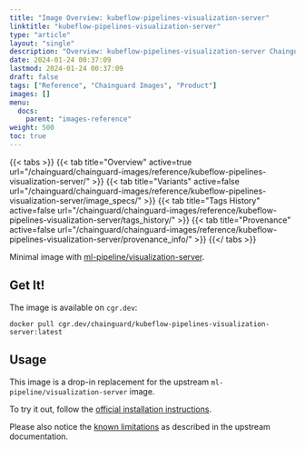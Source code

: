 ```yaml
---
title: "Image Overview: kubeflow-pipelines-visualization-server"
linktitle: "kubeflow-pipelines-visualization-server"
type: "article"
layout: "single"
description: "Overview: kubeflow-pipelines-visualization-server Chainguard Image"
date: 2024-01-24 00:37:09
lastmod: 2024-01-24 00:37:09
draft: false
tags: ["Reference", "Chainguard Images", "Product"]
images: []
menu: 
  docs: 
    parent: "images-reference"
weight: 500
toc: true
---
```


{{< tabs >}}
{{< tab title="Overview" active=true url="/chainguard/chainguard-images/reference/kubeflow-pipelines-visualization-server/" >}}
{{< tab title="Variants" active=false url="/chainguard/chainguard-images/reference/kubeflow-pipelines-visualization-server/image_specs/" >}}
{{< tab title="Tags History" active=false url="/chainguard/chainguard-images/reference/kubeflow-pipelines-visualization-server/tags_history/" >}}
{{< tab title="Provenance" active=false url="/chainguard/chainguard-images/reference/kubeflow-pipelines-visualization-server/provenance_info/" >}}
{{</ tabs >}}



<!--overview:start-->
Minimal image with [ml-pipeline/visualization-server](https://github.com/kubeflow/pipelines/tree/master/backend/src/apiserver/visualization).
<!--overview:end-->

<!--getting:start-->
## Get It!
The image is available on `cgr.dev`:

```
docker pull cgr.dev/chainguard/kubeflow-pipelines-visualization-server:latest
```
<!--getting:end-->

<!--body:start-->
## Usage

This image is a drop-in replacement for the upstream `ml-pipeline/visualization-server` image.

To try it out, follow the [official installation
instructions](https://github.com/kubeflow/pipelines/tree/master/backend/src/apiserver/visualization#how-to-create-predefined-visualizations).

Please also notice the [known limitations](https://github.com/kubeflow/pipelines/tree/master/backend/src/apiserver/visualization#known-limitations) as described in the upstream documentation.
<!--body:end-->

